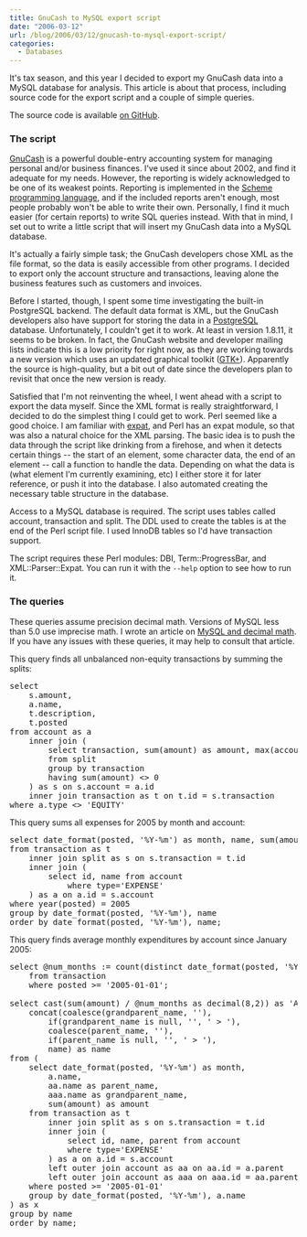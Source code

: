 ```yaml
---
title: GnuCash to MySQL export script
date: "2006-03-12"
url: /blog/2006/03/12/gnucash-to-mysql-export-script/
categories:
  - Databases
---
```

It's tax season, and this year I decided to export my GnuCash data into a MySQL database for analysis. This article is about that process, including source code for the export script and a couple of simple queries.

The source code is available [on GitHub](https://github.com/xaprb/gnucash2mysql).

### The script

[GnuCash](http://www.gnucash.org) is a powerful double-entry accounting system for managing personal and/or business finances. I've used it since about 2002, and find it adequate for my needs. However, the reporting is widely acknowledged to be one of its weakest points. Reporting is implemented in the [Scheme programming language](http://www.swiss.ai.mit.edu/projects/scheme/), and if the included reports aren't enough, most people probably won't be able to write their own. Personally, I find it much easier (for certain reports) to write SQL queries instead. With that in mind, I set out to write a little script that will insert my GnuCash data into a MySQL database.

It's actually a fairly simple task; the GnuCash developers chose XML as the file format, so the data is easily accessible from other programs. I decided to export only the account structure and transactions, leaving alone the business features such as customers and invoices.

Before I started, though, I spent some time investigating the built-in PostgreSQL backend. The default data format is XML, but the GnuCash developers also have support for storing the data in a [PostgreSQL](http://www.postgresql.org) database. Unfortunately, I couldn't get it to work. At least in version 1.8.11, it seems to be broken. In fact, the GnuCash website and developer mailing lists indicate this is a low priority for right now, as they are working towards a new version which uses an updated graphical toolkit ([GTK+](http://www.gtk.org)). Apparently the source is high-quality, but a bit out of date since the developers plan to revisit that once the new version is ready.

Satisfied that I'm not reinventing the wheel, I went ahead with a script to export the data myself. Since the XML format is really straightforward, I decided to do the simplest thing I could get to work. Perl seemed like a good choice. I am familiar with [expat](http://expat.sourceforge.net), and Perl has an expat module, so that was also a natural choice for the XML parsing. The basic idea is to push the data through the script like drinking from a firehose, and when it detects certain things -- the start of an element, some character data, the end of an element -- call a function to handle the data. Depending on what the data is (what element I'm currently examining, etc) I either store it for later reference, or push it into the database. I also automated creating the necessary table structure in the database.

Access to a MySQL database is required. The script uses tables called account, transaction and split. The DDL used to create the tables is at the end of the Perl script file. I used InnoDB tables so I'd have transaction support.

The script requires these Perl modules: DBI, Term::ProgressBar, and XML::Parser::Expat. You can run it with the `--help` option to see how to run it.

### The queries

These queries assume precision decimal math. Versions of MySQL less than 5.0 use imprecise math. I wrote an article on [MySQL and decimal math](/blog/2006/03/08/decimal-math-in-mysql/). If you have any issues with these queries, it may help to consult that article.

This query finds all unbalanced non-equity transactions by summing the splits:

<pre>select
    s.amount,
    a.name,
    t.description,
    t.posted
from account as a
    inner join (
        select transaction, sum(amount) as amount, max(account) as account
        from split
        group by transaction
        having sum(amount) &lt;&gt; 0
    ) as s on s.account = a.id
    inner join transaction as t on t.id = s.transaction
where a.type &lt;&gt; 'EQUITY'</pre>

This query sums all expenses for 2005 by month and account:

<pre>select date_format(posted, '%Y-%m') as month, name, sum(amount) as amount
from transaction as t
    inner join split as s on s.transaction = t.id
    inner join (
        select id, name from account
            where type='EXPENSE'
    ) as a on a.id = s.account
where year(posted) = 2005
group by date_format(posted, '%Y-%m'), name
order by date_format(posted, '%Y-%m'), name;</pre>

This query finds average monthly expenditures by account since January 2005:

<pre>select @num_months := count(distinct date_format(posted, '%Y-%m'))
    from transaction
    where posted &gt;= '2005-01-01';

select cast(sum(amount) / @num_months as decimal(8,2)) as 'Average monthly amount',
    concat(coalesce(grandparent_name, ''),
        if(grandparent_name is null, '', ' &gt; '),
        coalesce(parent_name, ''),
        if(parent_name is null, '', ' &gt; '),
        name) as name
from (
    select date_format(posted, '%Y-%m') as month,
        a.name,
        aa.name as parent_name,
        aaa.name as grandparent_name,
        sum(amount) as amount
    from transaction as t
        inner join split as s on s.transaction = t.id
        inner join (
            select id, name, parent from account
            where type='EXPENSE'
        ) as a on a.id = s.account
        left outer join account as aa on aa.id = a.parent
        left outer join account as aaa on aaa.id = aa.parent
    where posted &gt;= '2005-01-01'
    group by date_format(posted, '%Y-%m'), a.name
) as x
group by name
order by name;</pre>



